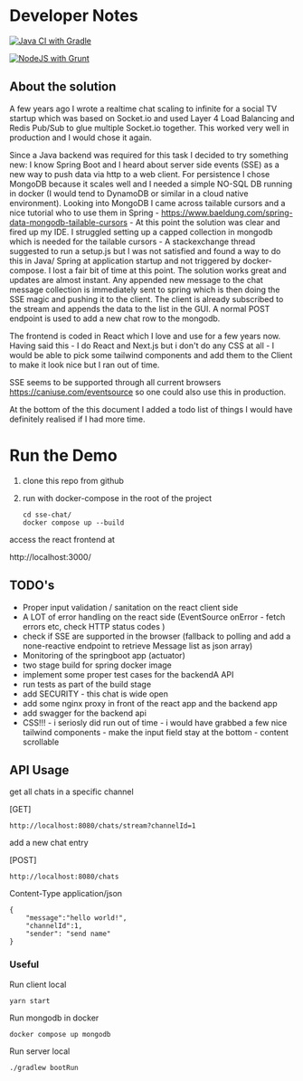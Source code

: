# Developer Notes

[![Java CI with Gradle](https://github.com/psytraxx/ReactiveSpringBootChat/actions/workflows/gradle.yml/badge.svg)](https://github.com/psytraxx/ReactiveSpringBootChat/actions/workflows/gradle.yml)

[![NodeJS with Grunt](https://github.com/psytraxx/ReactiveSpringBootChat/actions/workflows/npm-grunt.yml/badge.svg)](https://github.com/psytraxx/ReactiveSpringBootChat/actions/workflows/npm-grunt.yml)

## About the solution

A few years ago I wrote a realtime chat scaling to infinite for a social TV startup which was based on Socket.io and used Layer 4 Load Balancing and Redis Pub/Sub to glue multiple Socket.io together. This worked very well in production and I would chose it again.

Since a Java backend was required for this task I decided to try something new:
I know Spring Boot and I heard about server side events (SSE) as a new way to push data via http to a web client. For persistence I chose MongoDB because it scales well and I needed a simple NO-SQL DB running in docker (I would tend to DynamoDB or similar in a cloud native environment). Looking into MongoDB I came across tailable cursors and a nice tutorial who to use them in Spring - https://www.baeldung.com/spring-data-mongodb-tailable-cursors - At this point the solution was clear and fired up my IDE. I struggled setting up a capped collection in mongodb which is needed for the tailable cursors - A stackexchange thread suggested to run a setup.js but I was not satisfied and found a way to do this in Java/ Spring at application startup and not triggered by docker-compose. I lost a fair bit of time at this point.
The solution works great and updates are almost instant. Any appended new message to the chat message collection is immediately sent to spring which is then doing the SSE magic and pushing it to the client. The client is already subscribed to the stream and appends the data to the list in the GUI. A normal POST endpoint is used to add a new chat row to the mongodb.

The frontend is coded in React which I love and use for a few years now. Having said this - I do React and Next.js but i don't do any CSS at all - I would be able to pick some tailwind components and add them to the Client to make it look nice but I ran out of time.

SSE seems to be supported through all current browsers https://caniuse.com/eventsource so one could also use this in production.

At the bottom of the this document I added a todo list of things I would have definitely realised if I had more time.

# Run the Demo

1.  clone this repo from github

2.  run with docker-compose in the root of the project

        cd sse-chat/
        docker compose up --build

access the react frontend at

http://localhost:3000/

## TODO's

- Proper input validation / sanitation on the react client side
- A LOT of error handling on the react side (EventSource onError - fetch errors etc, check HTTP status codes )
- check if SSE are supported in the browser (fallback to polling and add a none-reactive endpoint to retrieve Message list as json array)
- Monitoring of the springboot app (actuator)
- two stage build for spring docker image
- implement some proper test cases for the backendA API
- run tests as part of the build stage
- add SECURITY - this chat is wide open
- add some nginx proxy in front of the react app and the backend app
- add swagger for the backend api
- CSS!!! - i seriosly did run out of time - i would have grabbed a few nice tailwind components - make the input field stay at the bottom - content scrollable

## API Usage

get all chats in a specific channel

[GET]

    http://localhost:8080/chats/stream?channelId=1

add a new chat entry

[POST]

    http://localhost:8080/chats

Content-Type application/json

    {
        "message":"hello world!",
        "channelId":1,
        "sender": "send name"
    }

### Useful

Run client local

    yarn start

Run mongodb in docker

    docker compose up mongodb

Run server local

    ./gradlew bootRun
